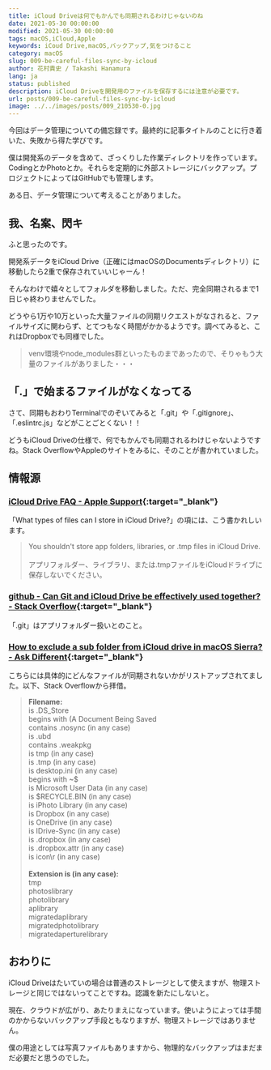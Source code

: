 ```yaml
---
title: iCloud Driveは何でもかんでも同期されるわけじゃないのね 
date: 2021-05-30 00:00:00
modified: 2021-05-30 00:00:00
tags: macOS,iCloud,Apple
keywords: iCoud Drive,macOS,バックアップ,気をつけること
category: macOS
slug: 009-be-careful-files-sync-by-icloud 
author: 花村貴史 / Takashi Hanamura
lang: ja
status: published
description: iCloud Driveを開発用のファイルを保存するには注意が必要です。
url: posts/009-be-careful-files-sync-by-icloud
image: ../../images/posts/009_210530-0.jpg
---
```


今回はデータ管理についての備忘録です。最終的に記事タイトルのことに行き着いた、失敗から得た学びです。


僕は開発系のデータを含めて、ざっくりした作業ディレクトリを作っています。CodingとかPhotoとか。それらを定期的に外部ストレージにバックアップ。プロジェクトによってはGitHubでも管理します。

ある日、データ管理について考えることがありました。

## 我、名案、閃キ

ふと思ったのです。

開発系データをiCloud Drive（正確にはmacOSのDocumentsディレクトリ）に移動したら2重で保存されていいじゃーん！

そんなわけで嬉々としてフォルダを移動しました。ただ、完全同期されるまで1日じゃ終わりませんでした。

どうやら1万や10万といった大量ファイルの同期リクエストがなされると、ファイルサイズに関わらず、とてつもなく時間がかかるようです。調べてみると、これはDropboxでも同様でした。

> venv環境やnode_modules群といったものまであったので、そりゃもう大量のファイルがありました・・・

## 「.」で始まるファイルがなくなってる

さて、同期もおわりTerminalでのぞいてみると「.git」や「.gitignore」、「.eslintrc.js」などがことごとくない！！

どうもiCloud Driveの仕様で、何でもかんでも同期されるわけじゃないようですね。Stack OverflowやAppleのサイトをみるに、そのことが書かれていました。

## 情報源

### [iCloud Drive FAQ - Apple Support](https://support.apple.com/en-us/HT201104){:target="_blank"}

「What types of files can I store in iCloud Drive?」の項には、こう書かれしいます。

> You shouldn't store app folders, libraries, or .tmp files in iCloud Drive.<br><br>
アプリフォルダー、ライブラリ、または.tmpファイルをiCloudドライブに保存しないでください。

### [github - Can Git and iCloud Drive be effectively used together? - Stack Overflow](https://stackoverflow.com/questions/35853139/can-git-and-icloud-drive-be-effectively-used-together/51253959#51253959){:target="_blank"}

「.git」はアプリフォルダー扱いとのこと。

### [How to exclude a sub folder from iCloud drive in macOS Sierra? - Ask Different](https://apple.stackexchange.com/questions/254313/how-to-exclude-a-sub-folder-from-icloud-drive-in-macos-sierra/295929#295929){:target="_blank"}

こちらには具体的にどんなファイルが同期されないかがリストアップされてました。以下、Stack Overflowから拝借。

> **Filename:**<br>
    is .DS_Store<br>
    begins with (A Document Being Saved<br>
    contains .nosync (in any case)<br>
    is .ubd<br>
    contains .weakpkg<br>
    is tmp (in any case)<br>
    is .tmp (in any case)<br>
    is desktop.ini (in any case)<br>
    begins with ~$<br>
    is Microsoft User Data (in any case)<br>
    is $RECYCLE.BIN (in any case)<br>
    is iPhoto Library (in any case)<br>
    is Dropbox (in any case)<br>
    is OneDrive (in any case)<br>
    is IDrive-Sync (in any case)<br>
    is .dropbox (in any case)<br>
    is .dropbox.attr (in any case)<br>
    is icon\r (in any case)<br>
    <br>
**Extension is (in any case):**<br>
    tmp<br>
    photoslibrary<br>
    photolibrary<br>
    aplibrary<br>
    migratedaplibrary<br>
    migratedphotolibrary<br>
    migratedaperturelibrary

## おわりに

iCloud Driveはたいていの場合は普通のストレージとして使えますが、物理ストレージと同じではないってことですね。認識を新たにしないと。

現在、クラウドが広がり、あたりまえになっています。使いようによっては手間のかからないバックアップ手段ともなりますが、物理ストレージではありません。

僕の用途としては写真ファイルもありますから、物理的なバックアップはまだまだ必要だと思うのでした。
